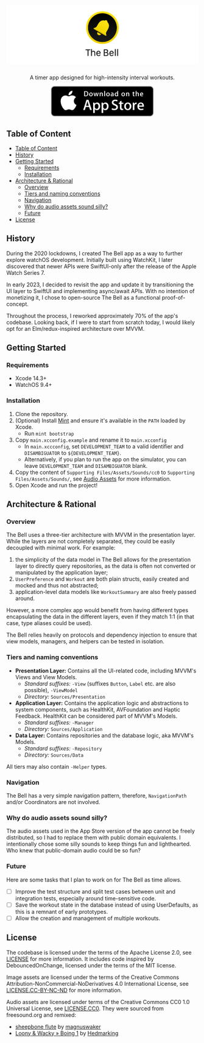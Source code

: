 # ![The Bell](Documentation/git_banner.png)

<div align="center">
<p>A timer app designed for high-intensity interval workouts.</p>
<a href="https://apps.apple.com/us/app/apple-store/id1522205874">
<img src="Documentation/download_on_the_app_store.svg" alt="Download on the App Store" />
</a>
</div>

## Table of Content

- [Table of Content](#table-of-content)
- [History](#history)
- [Getting Started](#getting-started)
  - [Requirements](#requirements)
  - [Installation](#installation)
- [Architecture \& Rational](#architecture--rational)
  - [Overview](#overview)
  - [Tiers and naming conventions](#tiers-and-naming-conventions)
  - [Navigation](#navigation)
  - [Why do audio assets sound silly?](#why-do-audio-assets-sound-silly)
  - [Future](#future)
- [License](#license)

## History

During the 2020 lockdowns, I created The Bell app as a way to further explore watchOS development. Initially built using WatchKit, I later discovered that newer APIs were SwiftUI-only after the release of the Apple Watch Series 7.

In early 2023, I decided to revisit the app and update it by transitioning the UI layer to SwiftUI and implementing async/await APIs. With no intention of monetizing it, I chose to open-source The Bell as a functional proof-of-concept.

Throughout the process, I reworked approximately 70% of the app's codebase. Looking back, if I were to start from scratch today, I would likely opt for an Elm/redux-inspired architecture over MVVM.

## Getting Started

### Requirements

- Xcode 14.3+
- WatchOS 9.4+

### Installation

1. Clone the repository.
2. (Optional) Install [Mint] and ensure it's available in the `PATH` loaded by Xcode.
   - Run `mint bootstrap`
3. Copy `main.xcconfig.example` and rename it to `main.xcconfig`
   - In `main.xccconfig`, set `DEVELOPMENT_TEAM` to a valid identifier and `DISAMBIGUATOR` to `${DEVELOPMENT_TEAM}`.
   - Alternatively, if you plan to run the app on the simulator, you can leave
     `DEVELOPMENT_TEAM` and `DISAMBIGUATOR` blank.
4. Copy the content of `Supporting Files/Assets/Sounds/cc0` to `Supporting Files/Assets/Sounds/`, see [Audio Assets] for more information.
5. Open Xcode and run the project!

[Mint]: https://github.com/yonaskolb/Mint
[Audio Assets]: #why-do-audio-assets-sound-silly

## Architecture & Rational

### Overview

The Bell uses a three-tier architecture with MVVM in the presentation layer. While the layers are not completely separated, they could be easily decoupled with minimal work. For example:

1. the simplicity of the data model in The Bell allows for the presentation layer to directly query repositories, as the data is often not converted or manipulated by the application layer;
2. `UserPreference` and `Workout` are both plain structs, easily created and mocked and thus not abstracted;
3. application-level data models like `WorkoutSummary` are also freely passed around.

However, a more complex app would benefit from having different types encapsulating the data in the different layers, even if they match 1:1 (in that case, type aliases could be used).

The Bell relies heavily on protocols and dependency injection to ensure that view models, managers, and helpers can be tested in isolation.

### Tiers and naming conventions

- **Presentation Layer:** Contains all the UI-related code, including MVVM's Views and View Models.
    - _Standard suffixes:_ `-View` (suffixes `Button`, `Label` etc. are also possible), `-ViewModel`
    - _Directory:_ `Sources/Presentation`
- **Application Layer:** Contains the application logic and abstractions to system components, such as HealthKit, AVFoundation and Haptic Feedback. HealthKit can be considered part of MVVM's Models.
    - _Standard suffixes:_ `-Manager`
    - _Directory:_ `Sources/Application`
- **Data Layer:** Contains repositories and the database logic, aka MVVM's Models.
    - _Standard suffixes:_ `-Repository`
    - _Directory:_ `Sources/Data`

All tiers may also contain `-Helper` types.

### Navigation

The Bell has a very simple navigation pattern, therefore, `NavigationPath` and/or Coordinators are not involved.

### Why do audio assets sound silly?

The audio assets used in the App Store version of the app cannot be freely distributed, so I had to replace them with public domain equivalents. I intentionally chose some silly sounds to keep things fun and lighthearted. Who knew that public-domain audio could be so fun?

### Future

Here are some tasks that I plan to work on for The Bell as time allows.

- [ ] Improve the test structure and split test cases between unit and integration tests,
      especially around time-sensitive code.
- [ ] Save the workout state in the database instead of using UserDefaults,
      as this is a remnant of early prototypes.
- [ ] Allow the creation and management of multiple workouts.

## License

The codebase is licensed under the terms of the Apache License 2.0, see [LICENSE]
for more information. It includes code inspired by DebouncedOnChange,
licensed under the terms of the MIT license.

Image assets are licensed under the terms of the Creative Commons
Attribution-NonCommercial-NoDerivatives 4.0 International License, see [LICENSE.CC-BY-NC-ND]
for more information.

Audio assets are licensed under terms of the Creative Commons CC0 1.0 Universal License,
see [LICENSE.CC0]. They were sourced from freesound.org and remixed:

- [sheepbone flute] by [magnuswaker]
- [Loony & Wacky » Boing 1] by [Hedmarking]

[LICENSE]: LICENSE
[LICENSE.CC-BY-NC-ND]: LICENSE.CC-BY-NC-ND
[LICENSE.CC0]: LICENSE.CC0

[DebouncedOnChange]: https://github.com/Tunous/DebouncedOnChange

[freesound.org]: https://freesound.org/

[sheepbone flute]: https://freesound.org/people/Hedmarking/sounds/179061/
[Loony & Wacky » Boing 1]: https://freesound.org/people/magnuswaker/sounds/540788/

[magnuswaker]: https://freesound.org/people/magnuswaker/
[Hedmarking]: https://freesound.org/people/Hedmarking/
